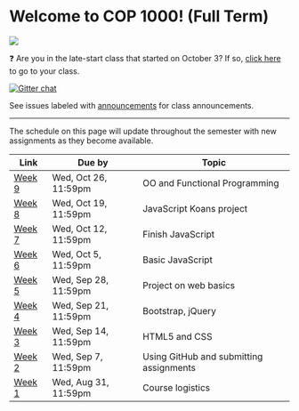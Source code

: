 # Welcome to COP 1000! (Full Term)

![](http://i.giphy.com/kUTevwxXSaqzK.gif)

:question: Are you in the late-start class that started on October 3? If so, [click here](https://github.com/cop1000/cop1000/tree/late-start#welcome-to-cop-1000-late-start-october-3) to go to your class.


[![Gitter chat](https://badges.gitter.im/valencia-cop1000/Lobby.png)](https://gitter.im/valencia-cop1000/Lobby)

See issues labeled with [announcements](https://github.com/cop1000/cop1000/issues?q=is%3Aissue+is%3Aopen+label%3Aannouncements) for class announcements.

---

The schedule on this page will update throughout the semester with new assignments as they become available.

Link              | Due by                | Topic
---               | ---                   | ---
[Week 9](/week-9) | Wed, Oct 26, 11:59pm  | OO and Functional Programming
[Week 8](/week-8) | Wed, Oct 19, 11:59pm  | JavaScript Koans project
[Week 7](/week-7) | Wed, Oct 12, 11:59pm  | Finish JavaScript
[Week 6](/week-6) | Wed, Oct 5, 11:59pm   | Basic JavaScript
[Week 5](/week-5) | Wed, Sep 28, 11:59pm  | Project on web basics
[Week 4](/week-4) | Wed, Sep 21, 11:59pm  | Bootstrap, jQuery
[Week 3](/week-3) | Wed, Sep 14, 11:59pm  | HTML5 and CSS
[Week 2](/week-2) | Wed, Sep 7, 11:59pm   | Using GitHub and submitting assignments
[Week 1](/week-1) | Wed, Aug 31, 11:59pm  | Course logistics
